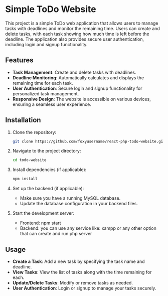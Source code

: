 # Simple ToDo Website

This project is a simple ToDo web application that allows users to manage tasks with deadlines and monitor the remaining time. Users can create and delete tasks, with each task showing how much time is left before the deadline. The application also provides secure user authentication, including login and signup functionality.

## Features

- **Task Management**: Create and delete tasks with deadlines.
- **Deadline Monitoring**: Automatically calculates and displays the remaining time for each task.
- **User Authentication**: Secure login and signup functionality for personalized task management.
- **Responsive Design**: The website is accessible on various devices, ensuring a seamless user experience.

## Installation

1. Clone the repository:
    ```bash
    git clone https://github.com/foxyusername/react-php-todo-website.git
    ```
2. Navigate to the project directory:
    ```bash
    cd todo-website
    ```
3. Install dependencies (if applicable):
    ```bash
    npm install
    ```
4. Set up the backend (if applicable):
    - Make sure you have a running MySQL database.
    - Update the database configuration in your backend files.

5. Start the development server:
    - Frontend:  npm start
    - Backend: you can use any service like: xampp or any other option that can create and run php server
    

## Usage

- **Create a Task**: Add a new task by specifying the task name and deadline.
- **View Tasks**: View the list of tasks along with the time remaining for each.
- **Update/Delete Tasks**: Modify or remove tasks as needed.
- **User Authentication**: Login or signup to manage your tasks securely.
